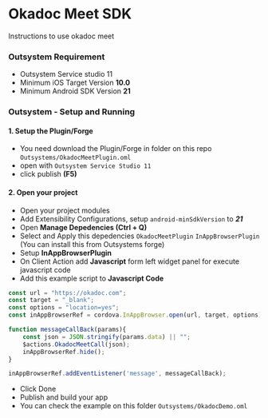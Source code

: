 # Okadoc Meet SDK

Instructions to use okadoc meet

### Outsystem Requirement

* Outsystem Service studio 11
* Minimum iOS Target Version **10.0**
* Minimum Android SDK Version **21**

### Outsystem - Setup and Running

#### 1. Setup the Plugin/Forge
* You need download the Plugin/Forge in folder on this repo
```Outsystems/OkadocMeetPlugin.oml```
* open with
```Outsystem Service Studio 11```
* click publish **(F5)**

#### 2. Open your project
* Open your project modules
* Add Extensibility Configurations, setup ```android-minSdkVersion``` to ***21***
* Open **Manage Depedencies (Ctrl + Q)** 
* Select and Apply this depedencies
```OkadocMeetPlugin``` 
```InAppBrowserPlugin``` (You can install this from Outsystems forge)
* Setup **InAppBrowserPlugin**
* On Client Action add **Javascript** form left widget panel for execute javascript code
* Add this example script to **Javascript Code**
```javascript
const url = "https://okadoc.com";
const target = "_blank";
const options = "location=yes";
const inAppBrowserRef = cordova.InAppBrowser.open(url, target, options);

function messageCallBack(params){
    const json = JSON.stringify(params.data) || "";
    $actions.OkadocMeetCall(json);
    inAppBrowserRef.hide();
}

inAppBrowserRef.addEventListener('message', messageCallBack);
```
* Click Done
* Publish and build your app
* You can check the example on this folder ```Outsystems/OkadocDemo.oml```

